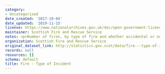 ```yaml
---
category:
- Uncategorised
date_created: '2017-10-04'
date_updated: '2019-11-15'
license: https://www.nationalarchives.gov.uk/doc/open-government-licence/version/3/
maintainer: Scottish Fire and Rescue Service
notes: <p>Number of fires, by type of fire and whether accidental or not</p>
organization: Scottish Fire and Rescue Service
original_dataset_link: http://statistics.gov.scot/data/fire---type-of-incident
records: null
resources: []
schema: default
title: Fire - Type of Incident
---
```

